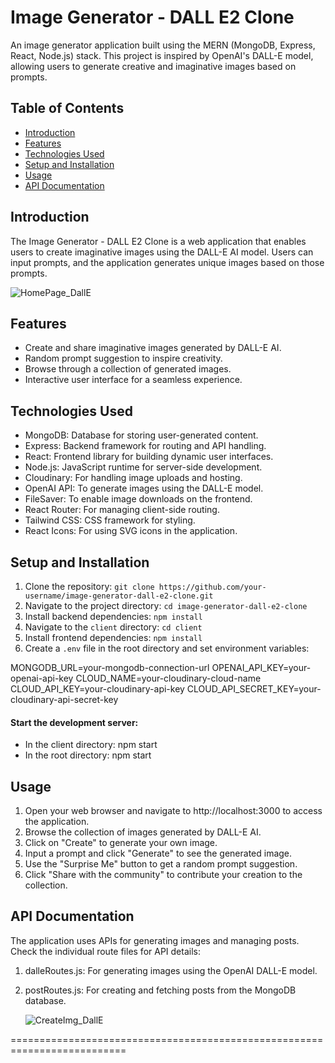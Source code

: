 # Image Generator - DALL E2 Clone

An image generator application built using the MERN (MongoDB, Express, React, Node.js) stack. This project is inspired by OpenAI's DALL-E model, allowing users to generate creative and imaginative images based on prompts.

## Table of Contents

- [Introduction](#introduction)
- [Features](#features)
- [Technologies Used](#technologies-used)
- [Setup and Installation](#setup-and-installation)
- [Usage](#usage)
- [API Documentation](#api-documentation)

## Introduction

The Image Generator - DALL E2 Clone is a web application that enables users to create imaginative images using the DALL-E AI model. Users can input prompts, and the application generates unique images based on those prompts.

![HomePage_DallE](https://github.com/Hashir-Ahmad1/Image-Generator-DALL-E2-Clone/assets/107747904/215b9c5d-92ce-4efd-b73e-c9b39ad2d89f)

## Features

- Create and share imaginative images generated by DALL-E AI.
- Random prompt suggestion to inspire creativity.
- Browse through a collection of generated images.
- Interactive user interface for a seamless experience.

## Technologies Used

- MongoDB: Database for storing user-generated content.
- Express: Backend framework for routing and API handling.
- React: Frontend library for building dynamic user interfaces.
- Node.js: JavaScript runtime for server-side development.
- Cloudinary: For handling image uploads and hosting.
- OpenAI API: To generate images using the DALL-E model.
- FileSaver: To enable image downloads on the frontend.
- React Router: For managing client-side routing.
- Tailwind CSS: CSS framework for styling.
- React Icons: For using SVG icons in the application.

## Setup and Installation

1. Clone the repository: `git clone https://github.com/your-username/image-generator-dall-e2-clone.git`
2. Navigate to the project directory: `cd image-generator-dall-e2-clone`
3. Install backend dependencies: `npm install`
4. Navigate to the `client` directory: `cd client`
5. Install frontend dependencies: `npm install`
6. Create a `.env` file in the root directory and set environment variables:


MONGODB_URL=your-mongodb-connection-url
OPENAI_API_KEY=your-openai-api-key
CLOUD_NAME=your-cloudinary-cloud-name
CLOUD_API_KEY=your-cloudinary-api-key
CLOUD_API_SECRET_KEY=your-cloudinary-api-secret-key

#### Start the development server:
- In the client directory: npm start
- In the root directory: npm start

## Usage
1. Open your web browser and navigate to http://localhost:3000 to access the application.
2. Browse the collection of images generated by DALL-E AI.
3. Click on "Create" to generate your own image.
4. Input a prompt and click "Generate" to see the generated image.
5. Use the "Surprise Me" button to get a random prompt suggestion.
6. Click "Share with the community" to contribute your creation to the collection.

## API Documentation
The application uses APIs for generating images and managing posts. Check the individual route files for API details:

1. dalleRoutes.js: For generating images using the OpenAI DALL-E model.
2. postRoutes.js: For creating and fetching posts from the MongoDB database.

   ![CreateImg_DallE](https://github.com/Hashir-Ahmad1/Image-Generator-DALL-E2-Clone/assets/107747904/1ecb6775-a40a-4514-94ba-5f6843a2a38e)

==========================================================================
